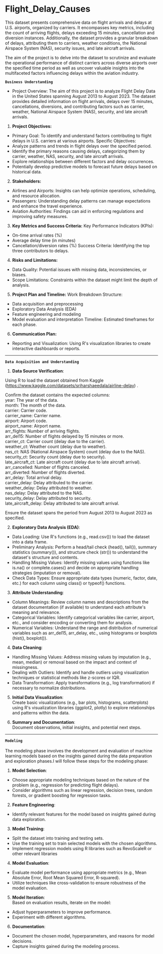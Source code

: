 # Flight_Delay_Causes
This dataset presents comprehensive data on flight arrivals and delays at U.S. airports, organized by carriers. It encompasses key metrics, including the count of arriving flights, delays exceeding 15 minutes, cancellation and diversion instances. Additionally, the dataset provides a granular breakdown of delays, attributing them to carriers, weather conditions, the National Airspace System (NAS), security issues, and late aircraft arrivals. 

The aim of the project is to delve into the dataset to scrutinize and evaluate the operational performance of distinct carriers across diverse airports over the specified time period as well as uncover valuable insights into the multifaceted factors influencing delays within the aviation industry.


**`Business Understanding`**
 - Project Overview:
The aim of this project is to analyze Flight Delay Data in the United States spanning August 2013 to August 2023. The dataset provides detailed information on flight arrivals, delays over 15 minutes, cancellations, diversions, and contributing factors such as carrier, weather, National Airspace System (NAS), security, and late aircraft arrivals.

1. **Project Objectives:**
 - Primary Goal: To identify and understand factors contributing to flight delays in U.S. carriers at various airports.
Specific Objectives:
 - Analyze patterns and trends in flight delays over the specified period.
 - Identify the primary reasons causing delays, categorizing them by carrier, weather, NAS, security, and late aircraft arrivals.
 - Explore relationships between different factors and delay occurrences.
 - Potentially develop predictive models to forecast future delays based on historical data.

2. **Stakeholders:**
 - Airlines and Airports: Insights can help optimize operations, scheduling, and resource allocation.
 - Passengers: Understanding delay patterns can manage expectations and enhance the travel experience.
 - Aviation Authorities: Findings can aid in enforcing regulations and improving safety measures.

3. **Key Metrics and Success Criteria:**
Key Performance Indicators (KPIs):
 - On-time arrival rates (%)
 - Average delay time (in minutes)
 - Cancellation/diversion rates (%)
Success Criteria: Identifying the top three contributors to delays.

4. **Risks and Limitations:**
 - Data Quality: Potential issues with missing data, inconsistencies, or biases.
 - Scope Limitations: Constraints within the dataset might limit the depth of analysis.

5. **Project Plan and Timeline:**
Work Breakdown Structure:
 - Data acquisition and preprocessing
 - Exploratory Data Analysis (EDA)
 - Feature engineering and modeling
 - Model evaluation and interpretation
Timeline: Estimated timeframes for each phase.

6. **Communication Plan:**
 - Reporting and Visualization: Using R's visualization libraries to create interactive dashboards or reports.
____


**`Data Acquisition and Understanding`**<br/>  

1. **Data Source Verification**:<br/>

Using R to load the dataset obtained from Kaggle (https://www.kaggle.com/datasets/sriharshaeedala/airline-delay) .<br/>

Confirm the dataset contains the expected columns: <br/>
year: The year of the data. <br/>
month: The month of the data.<br/>
carrier: Carrier code.<br/>
carrier_name: Carrier name.<br/>
airport: Airport code.<br/>
airport_name: Airport name.<br/>
arr_flights: Number of arriving flights.<br/>
arr_del15: Number of flights delayed by 15 minutes or more.<br/>
carrier_ct: Carrier count (delay due to the carrier).<br/>
weather_ct: Weather count (delay due to weather).<br/>
nas_ct: NAS (National Airspace System) count (delay due to the NAS).<br/>
security_ct: Security count (delay due to security).<br/>
late_aircraft_ct: Late aircraft count (delay due to late aircraft arrival).<br/>
arr_cancelled: Number of flights canceled.<br/>
arr_diverted: Number of flights diverted.<br/>
arr_delay: Total arrival delay.<br/>
carrier_delay: Delay attributed to the carrier.<br/>
weather_delay: Delay attributed to weather.<br/>
nas_delay: Delay attributed to the NAS.<br/>
security_delay: Delay attributed to security.<br/>
late_aircraft_delay: Delay attributed to late aircraft arrival.<br/>

Ensure the dataset spans the period from August 2013 to August 2023 as specified.

2. **Exploratory Data Analysis (EDA)**:<br/>
 - Data Loading: Use R's functions (e.g., read.csv()) to load the dataset into a data frame.
 - Preliminary Analysis: Perform a head/tail check (head(), tail()), summary statistics (summary()), and structure check (str()) to understand the dataset's structure and contents.
 - Handling Missing Values: Identify missing values using functions like is.na() or complete.cases() and decide on appropriate handling strategies (imputation or removal).
 - Check Data Types: Ensure appropriate data types (numeric, factor, date, etc.) for each column using class() or typeof() functions.
   
3. **Attribute Understanding**:<br/>
 - Column Meanings: Review column names and descriptions from the dataset documentation (if available) to understand each attribute's meaning and relevance.
 - Categorical Variables: Identify categorical variables like carrier, airport, etc., and consider encoding or converting them for analysis.
 - Numerical Variables: Understand the range and distribution of numerical variables such as arr_del15, arr_delay, etc., using histograms or boxplots (hist(), boxplot()).

4. **Data Cleaning**:<br/>
 - Handling Missing Values: Address missing values by imputation (e.g., mean, median) or removal based on the impact and context of missingness.
 - Dealing with Outliers: Identify and handle outliers using visualization techniques or statistical methods like z-scores or IQR.
 - Data Transformation: Apply transformations (e.g., log transformation) if necessary to normalize distributions.
   
5. **Initial Data Visualization**:<br/>
Create basic visualizations (e.g., bar plots, histograms, scatterplots) using R's visualization libraries (ggplot2, plotly) to explore relationships and patterns within the data.

6. **Summary and Documentation**:<br/>
Document observations, initial insights, and potential next steps.

____
**`Modeling`**<br/> 
<br/> 
The modeling phase involves the development and evaluation of machine learning models based on the insights gained during the data preparation and exploration phases.I will follow these steps for the modeling phase:

1. **Model Selection**:<br/>
 - Choose appropriate modeling techniques based on the nature of the problem (e.g., regression for predicting flight delays).
 - Consider algorithms such as linear regression, decision trees, random forests, or gradient boosting for regression tasks.

2. **Feature Engineering**:<br/>
 - Identify relevant features for the model based on insights gained during data exploration.

3. **Model Training**:<br/>
 - Split the dataset into training and testing sets.
 - Use the training set to train selected models with the chosen algorithms.
 - Implement regression models using R libraries such as RevoScaleR or other relevant libraries

4. **Model Evaluation**:<br/>
 - Evaluate model performance using appropriate metrics (e.g., Mean Absolute Error, Root Mean Squared Error, R-squared).
 - Utilize techniques like cross-validation to ensure robustness of the model evaluation.

5. **Model Iteration**:<br/>
Based on evaluation results, iterate on the model:
 - Adjust hyperparameters to improve performance.
 - Experiment with different algorithms.

6. **Documentation**:<br/>
 - Document the chosen model, hyperparameters, and reasons for model decisions.
 - Capture insights gained during the modeling process.
